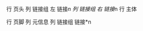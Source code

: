 行 页头
    列 链接组 左
        链接*n
    列 链接组 右
        链接*n
行 主体
    
行 页脚
    列 元信息
    列 链接组
        链接*n
